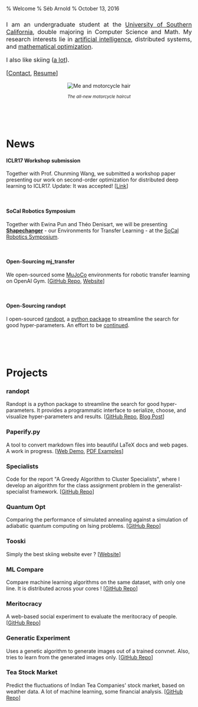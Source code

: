 % Welcome
% Séb Arnold
% October 13, 2016

<link rel="stylesheet" href="https://bootswatch.com/cosmo/bootstrap.css" />

<div class="container header-margin">
<div class="col-md-10 col-md-offset-0 row" style="margin-top:10px;">
<div class="col-md-7" style="text-align:justify;margin-top:25px;font-size:12pt;">

I am an undergraduate student at the [University of Southern California](http://www.usc.edu), double majoring in Computer Science and Math. My research interests lie in [artificial intelligence](http://valerolab.org/), distributed systems, and [mathematical optimization](http://dornsife.usc.edu/labs/msl/).

I also like skiing ([a lot](http://www.tooski.ch)).

[[Contact](mailto:arnolds@usc.edu), [Resume](./resume.pdf)]


</div>
<div class="col-md-5" style="text-align:center;">
<img src="./images/seb.png" style="max-width:250px;height:auto;margin:auto;" alt="Me and motorcycle hair" />
<p><i><small>The all-new motorcycle haircut</small></i></p>
</div>
</div>
</div>


<br />
<br />
<br />

<!--# PhD Application-->
<!--I am currently applying to graduate school ! To learn more about my undergraduate research and work experience, please follow [this link](./phd.html).-->

<!--<br />-->
<!--<br />-->


# News

#### ICLR17 Workshop submission
Together with Prof. Chunming Wang, we submitted a workshop paper presenting our work on second-order optimization for distributed deep learning to ICLR17. Update: It was accepted! [[Link](https://openreview.net/forum?id=B1lpelBYl&noteId=B1lpelBYl)]

<br />

#### SoCal Robotics Symposium
Together with Ewina Pun and Théo Denisart, we will be presenting [**Shapechanger**](http://seba-1511.github.io/shapechanger) - our Environments for Transfer Learning - at the [SoCal Robotics Symposium](http://socal-robotics.org/). 

<br />

#### Open-Sourcing mj_transfer
We open-sourced some [MuJoCo](http://mujoco.org/) environments for robotic transfer learning on OpenAI Gym. [[GitHub Repo](https://github.com/seba-1511/mj_transfer), [Website](http://seba-1511.github.io/mj_transfer)] 

<br />


#### Open-Sourcing randopt
I open-sourced [randopt](https://seba-1511.github.io/randopt/), a [python package](https://pypi.python.org/pypi/randopt) to streamline the search for good hyper-parameters. An effort to be [continued](https://github.com/seba-1511/randopt). 

<br />
<br />
<br />

# Projects

### randopt
Randopt is a python package to streamline the search for good hyper-parameters. It provides a programmatic interface to serialize, choose, and visualize hyper-parameters and results. [[GitHub Repo](https://github.com/seba-1511/randopt), [Blog Post](https://seba-1511.github.io/randopt/)] 

### Paperify.py
A tool to convert markdown files into beautiful LaTeX docs and web pages. A work in progress. [[Web Demo](http://seba-1511.github.io/config/), [PDF Examples](https://github.com/seba-1511/config/tree/master/tex_templates/examples)]

### Specialists
Code for the report "A Greedy Algorithm to Cluster Specialists", where I develop an algorithm for the class assignment problem in the generalist-specialist framework. [[GitHub Repo](https://github.com/seba-1511/specialists)]

### Quantum Opt
Comparing the performance of simulated annealing against a simulation of adiabatic quantum computing on Ising problems. [[GitHub Repo](https://github.com/seba-1511/quantum_opt)]

### Tooski
Simply the best skiing website ever ? [[Website](http://www.tooski.ch/)]

### ML Compare
Compare machine learning algorithms on the same dataset, with only one line. It is distributed across your cores ! [[GitHub Repo](https://github.com/ZebTech/MLCompare)]

### Meritocracy
A web-based social experiment to evaluate the meritocracy of people. [[GitHub Repo](https://github.com/seba-1511/meritocracy)]

### Generatic Experiment
Uses a genetic algorithm to generate images out of a trained convnet. Also, tries to learn from the generated images only. [[GitHub Repo](http://github.com/ZebTech/geneticExperiment)]

### Tea Stock Market
Predict the fluctuations of Indian Tea Companies' stock market, based on weather data. A lot of machine learning, some financial analysis. [[GitHub Repo](https://github.com/seba-1511/stockMarket)]
